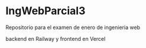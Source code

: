 # IngWebParcial3

Repositorio para el examen de enero de ingenieria web

backend en Railway y frontend en Vercel